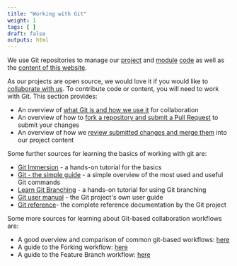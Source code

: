 ```yaml
---
title: "Working with Git"
weight: 1
tags: [ ]
draft: false
outputs: html
---
```

<!--
SPDX-FileCopyrightText: 2022 Wilfred Nicoll <xyzroller@rollyourown.xyz>
SPDX-License-Identifier: CC-BY-SA-4.0
-->

We use Git repositories to manage our [project](/rollyourown/projects/) and [module](/rollyourown/project_modules/) [code](/collaborate/project_and_module_development/) as well as the [content of this website](/collaborate/website_development/).

<!--more-->

As our projects are open source, we would love it if you would like to [collaborate with us](/collaborate/). To contribute code or content, you will need to work with Git. This section provides:

- An overview of [what Git is and how we use it](/collaborate/working_with_git/what_is_git/) for collaboration
- An overview of how to [fork a repository and submit a Pull Request](/collaborate/working_with_git/forking_and_pull_requests/) to submit your changes
- An overview of how we [review submitted changes and merge them](/collaborate/working_with_git/reviewing_and_merging/) into our project content

Some further sources for learning the basics of working with git are:

- [Git Immersion](https://gitimmersion.com/index.html) - a hands-on tutorial for the basics
- [Git - the simple guide](https://rogerdudler.github.io/git-guide/) - a simple overview of the most used and useful Git commands
- [Learn Git Branching](https://learngitbranching.js.org/) - a hands-on tutorial for using Git branching
- [Git user manual](https://git-scm.com/docs/user-manual) - the Git project's own user guide
- [Git reference](https://git-scm.com/docs)- the complete reference documentation by the Git project

Some more sources for learning about Git-based collaboration workflows are:

- A good overview and comparison of common git-based workflows: [here](https://www.atlassian.com/git/tutorials/comparing-workflows)
- A guide to the Forking workflow: [here](https://www.atlassian.com/git/tutorials/comparing-workflows/forking-workflow)
- A guide to the Feature Branch workflow: [here](https://www.atlassian.com/git/tutorials/comparing-workflows/feature-branch-workflow)
